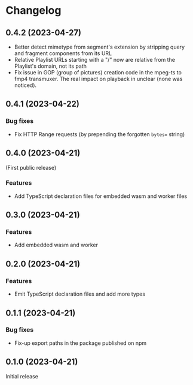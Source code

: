# Changelog

## 0.4.2 (2023-04-27)

-   Better detect mimetype from segment's extension by stripping query and fragment components from its URL
-   Relative Playlist URLs starting with a "/" now are relative from the Playlist's domain, not its path
-   Fix issue in GOP (group of pictures) creation code in the mpeg-ts to fmp4 transmuxer. The real impact on playback in unclear (none was noticed).

## 0.4.1 (2023-04-22)

### Bug fixes

-   Fix HTTP Range requests (by prepending the forgotten `bytes=` string)

## 0.4.0 (2023-04-21)

(First public release)

### Features

-   Add TypeScript declaration files for embedded wasm and worker files

## 0.3.0 (2023-04-21)

### Features

-   Add embedded wasm and worker

## 0.2.0 (2023-04-21)

### Features

-   Emit TypeScript declaration files and add more types

## 0.1.1 (2023-04-21)

### Bug fixes

-   Fix-up export paths in the package published on npm

## 0.1.0 (2023-04-21)

Initial release
